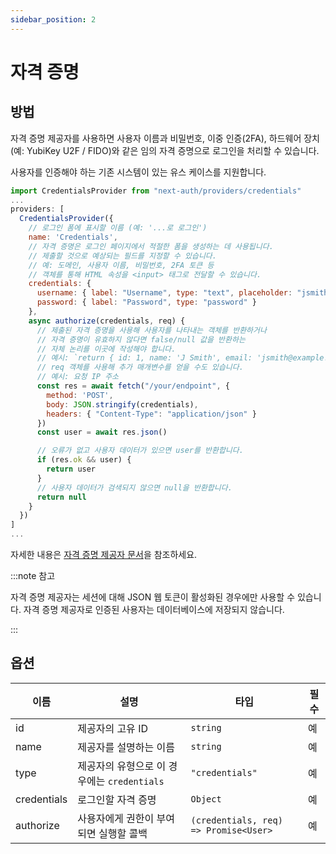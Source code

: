 ```yaml
---
sidebar_position: 2
---
```


# 자격 증명

## 방법

자격 증명 제공자를 사용하면 사용자 이름과 비밀번호, 이중 인증(2FA), 하드웨어 장치(예: YubiKey U2F / FIDO)와 같은 임의 자격 증명으로 로그인을 처리할 수 있습니다.

사용자를 인증해야 하는 기존 시스템이 있는 유스 케이스를 지원합니다.

```js title="pages/api/auth/[...nextauth].js"
import CredentialsProvider from "next-auth/providers/credentials"
...
providers: [
  CredentialsProvider({
    // 로그인 폼에 표시할 이름 (예: '...로 로그인')
    name: 'Credentials',
    // 자격 증명은 로그인 페이지에서 적절한 폼을 생성하는 데 사용됩니다.
    // 제출할 것으로 예상되는 필드를 지정할 수 있습니다.
    // 예: 도메인, 사용자 이름, 비밀번호, 2FA 토큰 등
    // 객체를 통해 HTML 속성을 <input> 태그로 전달할 수 있습니다.
    credentials: {
      username: { label: "Username", type: "text", placeholder: "jsmith" },
      password: { label: "Password", type: "password" }
    },
    async authorize(credentials, req) {
      // 제출된 자격 증명을 사용해 사용자를 나타내는 객체를 반환하거나
      // 자격 증명이 유효하지 않다면 false/null 값을 반환하는
      // 자체 논리를 이곳에 작성해야 합니다.
      // 예시: `return { id: 1, name: 'J Smith', email: 'jsmith@example.com' }`
      // req 객체를 사용해 추가 매개변수를 얻을 수도 있습니다.
      // 예시: 요청 IP 주소
      const res = await fetch("/your/endpoint", {
        method: 'POST',
        body: JSON.stringify(credentials),
        headers: { "Content-Type": "application/json" }
      })
      const user = await res.json()

      // 오류가 없고 사용자 데이터가 있으면 user를 반환합니다.
      if (res.ok && user) {
        return user
      }
      // 사용자 데이터가 검색되지 않으면 null을 반환합니다.
      return null
    }
  })
]
...
```

자세한 내용은 [자격 증명 제공자 문서](../제공자/자격-증명.mdx)을 참조하세요.

:::note 참고

자격 증명 제공자는 세션에 대해 JSON 웹 토큰이 활성화된 경우에만 사용할 수 있습니다. 자격 증명 제공자로 인증된 사용자는 데이터베이스에 저장되지 않습니다.

:::

## 옵션

| 이름 | 설명 | 타입 | 필수 |
| ----------- | ------------------------------------------------- | ------------------------------------- | -------- |
| id | 제공자의 고유 ID | `string` | 예 |
| name | 제공자를 설명하는 이름 | `string` | 예 |
| type | 제공자의 유형으로 이 경우에는 `credentials` | `"credentials"` | 예 |
| credentials | 로그인할 자격 증명 | `Object` | 예 |
| authorize | 사용자에게 권한이 부여되면 실행할 콜백 | `(credentials, req) => Promise<User>` | 예 |